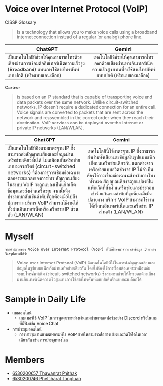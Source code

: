 # Voice over Internet Protocol (VoIP)


CISSP Glossary
> Is a technology that allows you to make voice calls using a broadband internet connection instead of a regular (or analog) phone line.

| ChatGPT  | Gemini |
|-----|:-----:|       
|เป็นเทคโนโลยีที่ช่วยให้คุณสามารถโทรด้วยเสียงผ่านการเชื่อมต่ออินเทอร์เน็ตความเร็วสูง (Broadband) แทนการใช้สายโทรศัพท์แบบปกติ (หรือแบบแอนะล็อก)| เทคโนโลยีที่ช่วยให้คุณสามารถโทรออกด้วยเสียงผ่านทางอินเทอร์เน็ตความเร็วสูง แทนที่จะใช้สายโทรศัพท์แบบปกติ (หรือแบบอะนาล็อก)|



Gartner
> is based on an IP standard that is capable of transporting voice and data packets over the same network. Unlike circuit-switched networks, IP doesn’t require a dedicated connection for an entire call. Voice signals are converted to packets that are sent across the network and reassembled in the correct order when they reach their destination. VoIP services can be deployed over the Internet or private IP networks (LAN/WLAN).

| ChatGPT  | Gemini |
|-----|:-----:|       
|เป็นเทคโนโลยีที่อิงตามมาตรฐาน IP ซึ่งสามารถส่งสัญญาณเสียงและข้อมูลผ่านเครือข่ายเดียวกันได้ ไม่เหมือนกับเครือข่ายแบบวงจรสวิตช์ (circuit-switched networks) ที่ต้องการการเชื่อมต่อเฉพาะตลอดระยะเวลาของการโทร สัญญาณเสียงในระบบ VoIP จะถูกแปลงเป็นแพ็กเก็ตข้อมูลและส่งผ่านเครือข่าย จากนั้นจึงประกอบกลับเป็นลำดับที่ถูกต้องเมื่อไปถึงปลายทาง บริการ VoIP สามารถใช้งานได้ทั้งผ่านอินเทอร์เน็ตหรือเครือข่าย IP ส่วนตัว (LAN/WLAN)|เทคโนโลยีนี้ใช้มาตรฐาน IP ซึ่งสามารถส่งผ่านทั้งเสียงและข้อมูลในรูปแบบแพ็กเก็ตบนเครือข่ายเดียวกัน  แตกต่างจากเครือข่ายแบบสวิตช์วงจร  IP ไม่จำเป็นต้องใช้การเชื่อมต่อเฉพาะสำหรับการโทรทั้งหมด  สัญญาณเสียงจะถูกแปลงเป็นแพ็กเก็ตที่ส่งผ่านเครือข่ายและประกอบเข้าด้วยกันตามลำดับที่ถูกต้องเมื่อถึงปลายทาง  บริการ VoIP สามารถใช้งานได้ทั้งบนอินเทอร์เน็ตและเครือข่าย IP ส่วนตัว (LAN/WLAN)|



# Myself
    จากคำนิยามของ Voice over Internet Protocol (VoIP) ที่ได้ศึกษามาจากแหล่งข้อมูล 3 แหล่ง จึงสรุปความได้ว่า
> Voice over Internet Protocol (VoIP) คือเทคโนโลยีที่ใช้ในการส่งสัญญาณเสียงและข้อมูลในรูปแบบแพ็กเก็ตผ่านเครือข่ายเดียวกัน โดยไม่ต้องใช้การเชื่อมต่อเฉพาะเหมือนกับระบบโทรศัพท์เดิม (circuit-switched networks) ซึ่งสามารถช่วยให้โทรออกด้วยเสียงผ่านอินเทอร์เน็ตความเร็วสูงแทนการใช้สายโทรศัพท์แบบปกติหรือแบบอะนาล็อกได้
# Sample in Daily Life
- เกมออนไลน์
    - เกมเมอร์ใช้ VoIP ในการพูดคุยระหว่างเล่นเกมผ่านแพลตฟอร์มอย่าง Discord หรือในเกมที่มีฟังก์ชัน Voice Chat
- การประชุมออนไลน์
    - การประชุมผ่านแพลตฟอร์มที่ใช้ VoIP ช่วยให้สามารถสื่อสารเสียงและวิดีโอได้ในเวลาเดียวกัน เช่น การประชุมทางไกล
# Members
- [6530200657 Thawanrat Phithak](https://TongYeh.github.io/voip)
- [6530200746 Phetcharat Tongluan](https://Nibkekie.github.io/voip)



